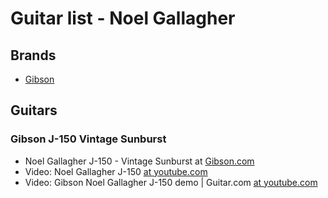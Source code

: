 # Guitar list - Noel Gallagher

## Brands
* [Gibson](../brand/gibson.md)

## Guitars

### Gibson J-150 Vintage Sunburst
* Noel Gallagher J-150 - Vintage Sunburst at [Gibson.com](https://www.gibson.com/Guitar/ACCY82629/Noel-Gallagher-J-150/Vintage-Sunburst)
* Video: Noel Gallagher J-150 [at youtube.com](https://www.youtube.com/watch?v=aeBlgZXmEw0)
* Video: Gibson Noel Gallagher J-150 demo | Guitar.com [at youtube.com](https://www.youtube.com/watch?v=xe0mcZiHybY)
